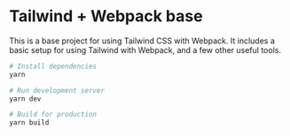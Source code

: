 # Tailwind + Webpack base

This is a base project for using Tailwind CSS with Webpack. It includes a basic setup for using Tailwind with Webpack, and a few other useful tools.

```bash
# Install dependencies
yarn

# Run development server
yarn dev

# Build for production
yarn build
```

